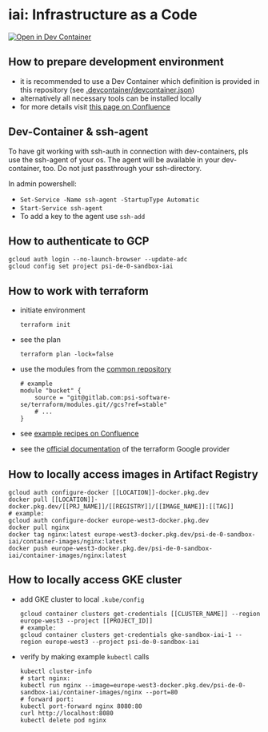 # iai: Infrastructure as a Code

[![Open in Dev Container](https://img.shields.io/static/v1?label=Dev%20Containers&message=Open%20in%20Dev%20Container&color=green)](https://vscode.dev/redirect?url=vscode://ms-vscode-remote.remote-containers/cloneInVolume?url=git@gitlab.com:psi-software-se/terraform/teams/sbox/iai.git)

## How to prepare development environment

* it is recommended to use a Dev Container which definition is provided in this repository (see [.devcontainer/devcontainer.json](.devcontainer/devcontainer.json))
* alternatively all necessary tools can be installed locally
* for more details visit [this page on Confluence](https://intranet-psise.atlassian.net/wiki/x/f3ERAw)

## Dev-Container & ssh-agent

To have git working with ssh-auth in connection with dev-containers, pls use the ssh-agent of your os. The agent will be available in your dev-container, too.
Do not just passthrough your ssh-directory.

In admin powershell:

- `Set-Service -Name ssh-agent -StartupType Automatic`
- `Start-Service ssh-agent`
- To add a key to the agent use `ssh-add`

## How to authenticate to GCP

```shell
gcloud auth login --no-launch-browser --update-adc
gcloud config set project psi-de-0-sandbox-iai
```

## How to work with terraform

* initiate environment

    ```shell
    terraform init
    ```

* see the plan

    ```shell
    terraform plan -lock=false
    ```

* use the modules from the [common repository](https://gitlab.com/psi-software-se/terraform/modules)

    ```hcl
    # example
    module "bucket" {
        source = "git@gitlab.com:psi-software-se/terraform/modules.git//gcs?ref=stable"
        # ...
    }
    ```

* see [example recipes on Confluence](https://intranet-psise.atlassian.net/wiki/x/zXERAw)
* see the [official documentation](https://registry.terraform.io/providers/hashicorp/google/latest/docs) of the terraform Google provider

## How to locally access images in Artifact Registry

```shell
gcloud auth configure-docker [[LOCATION]]-docker.pkg.dev
docker pull [[LOCATION]]-docker.pkg.dev/[[PRJ_NAME]]/[[REGISTRY]]/[[IMAGE_NAME]]:[[TAG]]
# example:
gcloud auth configure-docker europe-west3-docker.pkg.dev
docker pull nginx
docker tag nginx:latest europe-west3-docker.pkg.dev/psi-de-0-sandbox-iai/container-images/nginx:latest
docker push europe-west3-docker.pkg.dev/psi-de-0-sandbox-iai/container-images/nginx:latest
```

## How to locally access GKE cluster

* add GKE cluster to local `.kube/config`

    ```shell
    gcloud container clusters get-credentials [[CLUSTER_NAME]] --region europe-west3 --project [[PROJECT_ID]]
    # example:
    gcloud container clusters get-credentials gke-sandbox-iai-1 --region europe-west3 --project psi-de-0-sandbox-iai
    ```

* verify by making example `kubectl` calls

    ```shell
    kubectl cluster-info
    # start nginx:
    kubectl run nginx --image=europe-west3-docker.pkg.dev/psi-de-0-sandbox-iai/container-images/nginx --port=80
    # forward port:
    kubectl port-forward nginx 8080:80
    curl http://localhost:8080
    kubectl delete pod nginx
    ```
